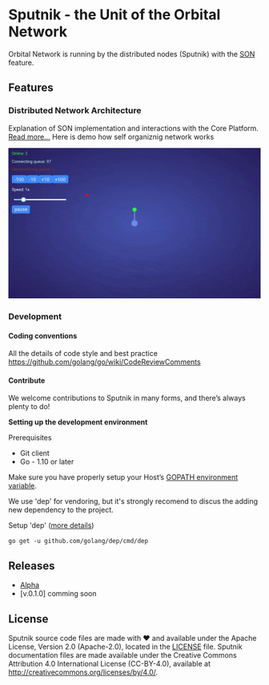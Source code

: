 # Sputnik - the Unit of the Orbital Network

Orbital Network is running by the distributed nodes (Sputnik) with the [SON](https://en.wikipedia.org/wiki/Self-organizing_network) feature.

## Features

### Distributed Network Architecture

Explanation of SON implementation and interactions with the Core Platform. [Read more...](docs/network.md)
Here is demo how self organiznig network works

![](docs/demo.gif)


### Development

#### Coding conventions

All the details of code style and best practice https://github.com/golang/go/wiki/CodeReviewComments

#### Contribute

We welcome contributions to Sputnik in many forms, and there’s always plenty to do!

**Setting up the development environment**

Prerequisites

- Git client
- Go - 1.10 or later

Make sure you have properly setup your Host’s [GOPATH environment variable](https://golang.org/doc/install#install).

We use 'dep' for vendoring, but it's strongly recomend to discus the adding new dependency to the project.

Setup 'dep' ([more details](https://github.com/golang/dep))

    go get -u github.com/golang/dep/cmd/dep




## Releases

- [Alpha](https://github.com/orbitalnetwork/sputnik/releases/tag/alpha)
- [v.0.1.0] comming soon

## License <a name="license"></a>

Sputnik source code files are made with ❤ and available under the Apache License, Version 2.0 (Apache-2.0), located in the [LICENSE](LICENSE) file. Sputnik documentation files are made available under the Creative Commons Attribution 4.0 International License (CC-BY-4.0), available at http://creativecommons.org/licenses/by/4.0/.



